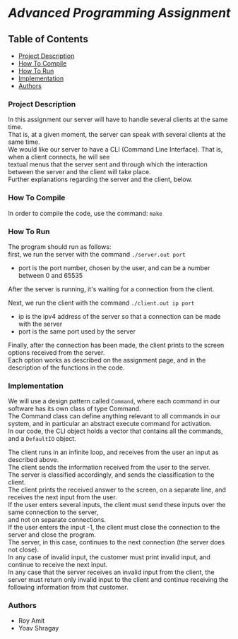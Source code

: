 # *__Advanced Programming Assignment__*

## Table of Contents
* [Project Description](#project-description)
* [How To Compile](#how-to-compile)
* [How To Run](#how-to-run)
* [Implementation](#implementation)
* [Authors](#authors)

### Project Description
In this assignment our server will have to handle several clients at the same time.   
That is, at a given moment, the server can speak with several clients at the same time.  
We would like our server to have a CLI (Command Line Interface). That is, when a client connects, he will see  
textual menus that the server sent and through which the interaction between the server and the client will take place.  
Further explanations regarding the server and the client, below.

### How To Compile
In order to compile the code, use the command: `make`

### How To Run
The program should run as follows:  
first, we run the server with the command `./server.out port`
- port is the port number, chosen by the user, and can be a number between 0 and 65535

After the server is running, it's waiting for a connection from the client.

Next, we run the client with the command `./client.out ip port`
- ip is the ipv4 address of the server so that a connection can be made with the server
- port is the same port used by the server

Finally, after the connection has been made, the client prints to the screen options received from the server.    
Each option works as described on the assignment page, and in the description of the functions in the code.  

### Implementation
We will use a design pattern called `Command`, where each command in our software has its own class of type Command.  
The Command class can define anything relevant to all commands in our system,
and in particular an abstract execute command for activation.  
In our code, the CLI object holds a vector that contains all the commands, and a `DefaultIO` object.  
 


The client runs in an infinite loop, and receives from the user an input as described above.  
The client sends the information received from the user to the server.  
The server is classified accordingly, and sends the classification to the client.  
The client prints the received answer to the screen, on a separate line, and receives the next input from the user.  
If the user enters several inputs, the client must send these inputs over the same connection to the server,  
and not on separate connections.  
If the user enters the input -1, the client must close the connection to the server and close the program.  
The server, in this case, continues to the next connection (the server does not close).  
In any case of invalid input, the customer must print invalid input, and continue to receive the next input.  
In any case that the server receives an invalid input from the client,
the server must return only invalid input to the client and continue receiving
the following information from that customer.

### Authors
- Roy Amit
- Yoav Shragay